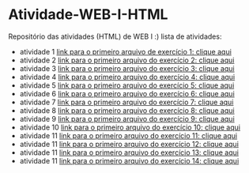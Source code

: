# Atividade-WEB-I-HTML
Repositório das atividades (HTML) de WEB I :)
 lista de atividades:
 - atividade 1 [link para o primeiro arquivo de exercício 1: clique aqui](Atividade1.html)
 - atividade 2 [link para o primeiro arquivo do exercício 2: clique aqui](questão2.html)
 - atividade 3 [link para o primeiro arquivo do exercício 3: clique aqui](Atividade3.html)
 - atividade 4 [link para o primeiro arquivo do exercício 4: clique aqui](Atividade4.html)
 - atividade 5 [link para o primeiro arquivo do exercício 5: clique aqui](Atividade5.html)
 - atividade 6 [link para o primeiro arquivo do exercício 6: clique aqui](Atividade6.html)
 - atividade 7 [link para o primeiro arquivo do exercício 7: clique aqui](Atividade7.html)
 - atividade 8 [link para o primeiro arquivo do exercício 8: clique aqui](Atividade8.html)
 - atividade 9 [link para o primeiro arquivo do exercício 9: clique aqui](Atividade9.html)
 - atividade 10 [link para o primeiro arquivo do exercício 10: clique aqui](Atividade10.html)
 - atividade 11 [link para o primeiro arquivo do exercício 11: clique aqui](Atividade11.html)
 - atividade 11 [link para o primeiro arquivo do exercício 12: clique aqui](Atividade12.html)
 - atividade 11 [link para o primeiro arquivo do exercício 13: clique aqui](Atividade13.html)
 - atividade 11 [link para o primeiro arquivo do exercício 14: clique aqui](Atividade14.html)
 
 
 
